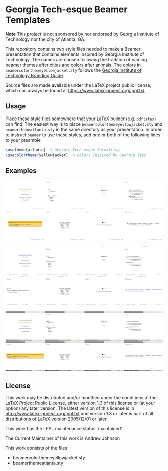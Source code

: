 #  Georgia Tech-esque Beamer Templates

**Note** This project is not sponsored by nor endorsed by Georgia Institute of
Technology nor the city of Atlanta, GA.

This repository contains two style files needed to make a Beamer presentation
that contains elements inspired by Georgia Institute of Technology. The names
are chosen following the tradition of naming beamer themes after cities
and colors after animals. The colors in ``beamercolorthemeyellowjacket.sty``
follows the [Georgia Institute of Technology Branding Guide](https://comm.gatech.edu/brand/colors).

Source files are made available under the LaTeX project public license,
which can always be found at https://www.latex-project.org/lppl.txt

## Usage

Place these style files somewhere that your LaTeX builder (e.g. ``pdflatex``)
can find. The easiest way is to place ``beamercolorthemeyellowjacket.sty``
and ``beamerthemeatlanta.sty`` in the same directory as your presentation.
In order to instruct ``beamer`` to use these styles, add one or both
of the following lines to your preamble
```latex
\usetheme{atlanta}  % Georgia Tech-esque formatting
\usecolortheme{yellowjacket}  % Colors inspired by Georgia Tech
```

## Examples

![Just the color theme](./color.png)

![Just the theme](./theme.png)

![Both color and structure theme](./full.png)

## License
This work may be distributed and/or modified under the
conditions of the LaTeX Project Public License, either version 1.3
of this license or (at your option) any later version.
The latest version of this license is in
  http://www.latex-project.org/lppl.txt
and version 1.3 or later is part of all distributions of LaTeX
version 2005/12/01 or later.

This work has the LPPL maintenance status `maintained'.

The Current Maintainer of this work is Andrew Johnson

This work consists of the files 
- beamercolorthemeyellowjacket.sty
- beamerthemeatlanta.sty
